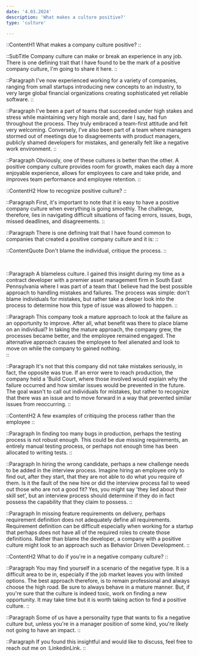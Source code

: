```yaml
---
date: '4.03.2024'
description: 'What makes a culture positive?'
type: 'culture'

---
```


::ContentH1
What makes a company culture positive?
::

::SubTitle
Company culture can make or break an experience in any job.
There is one defining trait that I have found to be the mark of a positive company culture, I'm going to share it here.
::

::Paragraph
I've now experienced working for a variety of companies, ranging from small startups introducing new concepts to an industry, to very large global financial organizations creating sophisticated yet reliable software.
::

::Paragraph
I've been a part of teams that succeeded under high stakes and stress while maintaining very high morale and, dare I say, had fun throughout the process.
They truly embraced a team-first attitude and felt very welcoming.
Conversely, I've also been part of a team where managers stormed out of meetings due to disagreements with product managers, publicly shamed developers for mistakes, and generally felt like a negative work environment.
::


::Paragraph
Obviously, one of these cultures is better than the other.
A positive company culture provides room for growth, makes each day a more enjoyable experience, allows for employees to care and take pride, and improves team performance and employee retention. 
::

::ContentH2
How to recognize positive culture?
::

::Paragraph
First, it's important to note that it is easy to have a positive company culture when everything is going smoothly.
The challenge, therefore, lies in navigating difficult situations of facing errors, issues, bugs, missed deadlines, and disagreements.
::

::Paragraph
There is one defining trait that I have found common to companies that created a positive company culture and it is:
::

::ContentQuote
Don't blame the individual, critique the process.
::

<br />

::Paragraph
A blameless culture.
I gained this insight during my time as a contract developer with a premier asset management firm in South East Pennsylvania where I was part of a team that I believe had the best possible approach to handling mistakes and failures.
The process was simple: don't blame individuals for mistakes, but rather take a deeper look into the process to determine how this type of issue was allowed to happen.
::

::Paragraph
This company took a mature approach to look at the failure as an opportunity to improve.
After all, what benefit was there to place blame on an individual?
In taking the mature approach, the company grew, the processes became better, and the employee remained engaged.
The alternative approach causes the employee to feel alienated and look to move on while the company to gained nothing.  
::

::Paragraph
It's not that this company did not take mistakes seriously, in fact, the opposite was true.
If an error were to reach production, the company held a 'Build Court, where those involved would explain why the failure occurred and how similar issues would be prevented in the future. 
The goal wasn't to call out individuals for mistakes, but rather to recognize that there was an issue and to move forward in a way that prevented similar issues from reoccurring.
::

::ContentH2
A few examples of critiquing the process rather than the employee
::

::Paragraph
In finding too many bugs in production, perhaps the testing process is not robust enough.  This could be due missing requirements, an entirely manual testing process, or perhaps not enough time has been allocated to writing tests.
::

::Paragraph
In hiring the wrong candidate, perhaps a new challenge needs to be added in the interview process.
Imagine hiring an employee only to find out, after they start, that they are not able to do what you require of them.
Is it the fault of the new hire or did the interview process fail to weed out those who are not a good fit?
Yes, you might say 'they lied about their skill set', but an interview process should determine if they do in fact possess the capability that they claim to possess.
::

::Paragraph
In missing feature requirements on delivery, perhaps requirement definition does not adequately define all requirements.
Requirement definition can be difficult especially when working for a startup that perhaps does not have all of the required roles to create those definitions.
Rather than blame the developer, a company with a positive culture might look to an approach such as Behavior Driven Development.
::

::ContentH2
What to do if you're in a negative company culture?
::

::Paragraph
You may find yourself in a scenario of the negative type.
It is a difficult area to be in, especially if the job market leaves you with limited options.
The best approach therefore, is to remain professional and always choose the high road.
Be sure to always behave in a mature manner.
But, if you're sure that the culture is indeed toxic, work on finding a new opportunity.
It may take time but it is worth taking action to find a positive culture.
::

::Paragraph
Some of us have a personality type that wants to fix a negative culture but, unless you're in a manager position of some kind, you're likely not going to have an impact.
::



::Paragraph
If you found this insightful and would like to discuss, feel free to reach out me on :LinkedinLink.
::



